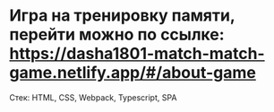 # Игра на тренировку памяти, перейти можно по ссылке: https://dasha1801-match-match-game.netlify.app/#/about-game

Стек: HTML, CSS, Webpack, Typescript, SPA
